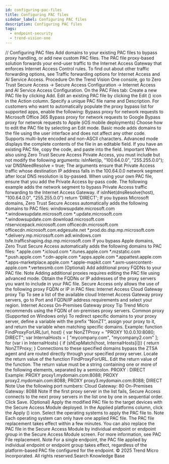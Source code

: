 ```yaml
---
id: configuring-pac-files
title: Configuring PAC files
sidebar_label: Configuring PAC files
description: Configuring PAC files
tags:
  - endpoint-security
  - trend-vision-one
---
```


/*<![CDATA[*/ $('#title').html($('meta[name=map-description]').attr('content')); /*]]>*/ Configuring PAC files Add domains to your existing PAC files to bypass proxy handling, or add new custom PAC files. The PAC file proxy-based solution forwards your end-user traffic to the Internet Access Gateway that enforces Internet Access Control rules. To find out about other traffic forwarding options, see Traffic forwarding options for Internet Access and AI Service Access. Procedure On the Trend Vision One console, go to Zero Trust Secure Access → Secure Access Configuration → Internet Access and AI Service Access Configuration. On the PAC Files tab: Create a new PAC file by clicking Add. Edit an existing PAC file by clicking the Edit () icon in the Action column. Specify a unique PAC file name and Description. For customers who want to automatically populate the proxy bypass list for supported apps, enable the following: Bypass proxy for network requests to Microsoft Office 365 Bypass proxy for network requests to Google Bypass proxy for netwrok requests to Apple (iOS mobile deployments) Choose how to edit the PAC file by selecting an Edit mode. Basic mode adds domains to the file using the user interface and does not affect any other code. Supports multi-byte encoded and non-ASCII characters. Advanced mode displays the complete contents of the file in an editable field. If you have an existing PAC file, copy the code, and paste into the field. Important When also using Zero Trust Secure Access Private Access, you must include but not modify the following arguments: isInNet(ip, "100.64.0.0", "255.255.0.0"); var DNSNeedResolve = true; The arguments ensure that Private Access traffic whose destination IP address falls in the 100.64.0.0 network segment after local DNS resolution is by-passed. When using your own PAC file, ensure that you add the Private Access by-pass code. The following example adds the network segment to bypass Private Access traffic forwarding to the Internet Access Gateway. if isInNet(dnsResolve(host), "100.64.0.0", "255.255.0.0") return 'DIRECT'; If you bypass Microsoft domains, Zero Trust Secure Access automatically adds the following domains to PAC files: windowsupdate.microsoft.com *.windowsupdate.microsoft.com *.update.microsoft.com *.windowsupdate.com download.microsoft.com ntservicepack.microsoft.com officecdn.microsoft.com officecdn.microsoft.com.edgesuite.net *.prod.do.dsp.mp.microsoft.com *.delivery.mp.microsoft.com adl.windows.com tsfe.trafficshaping.dsp.mp.microsoft.com If you bypass Apple domains, Zero Trust Secure Access automatically adds the following domains to PAC files: *.apple.com *.icloud.com *.itunes.apple.com *.mzstatic.com *.push.apple.com *.cdn-apple.com *.apps.apple.com *.appattest.apple.com *.apps-marketplace.apple.com *.apple-mapkit.com *.axm-usercontent-apple.com *.vertexsmb.com (Optional) Add additional proxy FQDNs to your PAC file. Note Adding additional proxies requires editing the PAC file using advanced mode. Obtain the FQDNs or IP addresses of the proxy servers you want to include in your PAC file. Secure Access only allows the use of the following proxy FQDN or IP in PAC files: Internet Access Cloud Gateway proxy Tip To see a list of the available cloud Internet Access Gateway proxy servers, go to Port and FQDN/IP address requirements and select your region. Internet Access On-Premises Gateway proxy Tip Trend Micro recommends using the FQDN of on-premises proxy servers. Common proxy (Supported on Windows only) To redirect specific domains to your proxy server, define a variable with the prefix “NonZT“, assign your proxy to it, and return the variable when matching specific domains. Example: function FindProxyForURL(url, host) { var NonZTProxy = "PROXY 10.0.0.10:8080; DIRECT"; var InternalHosts = [ "mycompany.com", "mycompany2.com" ]; for (var i in InternalHosts) { if (shExpMatch(host, InternalHosts[i])) { return NonZTProxy; } Connections to these specified domains bypass the ZTSA agent and are routed directly through your specified proxy server. Locate the return value of the function FindProxyForURL. Edit the return value of the function. The return value must be a string containing one or more of the following elements, separated by a semicolon. PROXY <FQDN of proxy>:<port> DIRECT Example: PROXY proxy1.mydomain.com:8088; PROXY proxy2.mydomain.com:8088; PROXY proxy3.mydomain.com:8088; DIRECT Note Use the following port numbers: Cloud Gateway: 80 On-Premises Gateway: 8088 Note If the first proxy server in the list fails, Secure Access connects to the next proxy servers in the list one by one in sequential order. Click Save. (Optional) Apply the modified PAC file to the target devices with the Secure Access Module deployed. In the Applied platforms column, click the Apply () icon. Select the operating systems to apply the PAC file to. Note Each operating system can only have one applied PAC file. The PAC file replacement takes effect within a few minutes. You can also replace the PAC file in the Secure Access Module by individual endpoint or endpoint group in the Secure Access Module screen. For more information, see PAC File replacement. Note For a single endpoint, the PAC file applied by individual endpoint or endpoint group takes effect, regardless of the platform-based PAC file configured for the endpoint. © 2025 Trend Micro Incorporated. All rights reserved.Search Knowledge Base